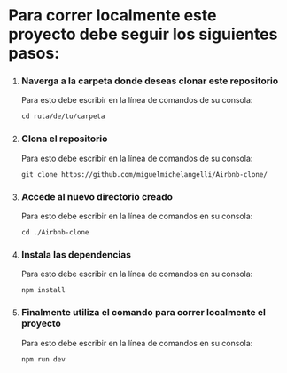 <h1>Para correr localmente este proyecto debe seguir los siguientes pasos:</h1>
<ol>
  <li>
    <h3>Naverga a la carpeta donde deseas clonar este repositorio</h3>
    <p>Para esto debe escribir en la línea de comandos de su consola:</p>
    <code>cd ruta/de/tu/carpeta</code>
  </li>
  <li>
    <h3>Clona el repositorio</h3>
    <p>Para esto debe escribir en la línea de comandos de su consola:</p>
    <code>git clone https://github.com/miguelmichelangelli/Airbnb-clone/</code>
  </li>
  <li>
    <h3>Accede al nuevo directorio creado</h3>
    <p>Para esto debe escribir en la línea de comandos en su consola:</p>
    <code>cd ./Airbnb-clone</code>
  </li>
  <li>
    <h3>Instala las dependencias</h3>
    <p>Para esto debe escribir en la línea de comandos en su consola:</p>
    <code>npm install</code>
  </li>
  <li>
    <h3>Finalmente utiliza el comando para correr localmente el proyecto</h3>
    <p>Para esto debe escribir en la línea de comandos en su consola:</p>
    <code>npm run dev</code>
  </li>
</ol>
